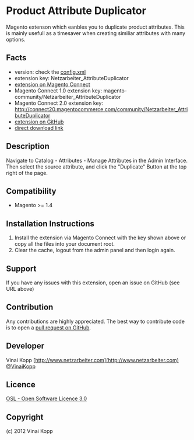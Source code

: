 Product Attribute Duplicator
============================
Magento extenson which eanbles you to duplicate product attributes.
This is mainly usefull as a timesaver when creating similiar attributes with many options.

Facts
-----
- version: check the [config.xml](https://github.com/Vinai/attribute-duplicator/blob/master/app/code/community/Netzarbeiter/AttributeDuplicator/etc/config.xml)
- extension key: Netzarbeiter_AttributeDuplicator
- [extension on Magento Connect](http://www.magentocommerce.com/magento-connect/attribute-duplicator.html)
- Magento Connect 1.0 extension key: magento-community/Netzarbeiter_AttributeDuplicator
- Magento Connect 2.0 extension key: http://connect20.magentocommerce.com/community/Netzarbeiter_AttributeDuplicator
- [extension on GitHub](https://github.com/Vinai/attribute-duplicator)
- [direct download link](https://github.com/Vinai/attribute-duplicator/zipball/master)

Description
-----------
Navigate to Catalog - Attributes - Manage Attributes in the Admin Interface.
Then select the source attribute, and click the "Duplicate" Button at the top right of the page.

Compatibility
-------------
- Magento >= 1.4

Installation Instructions
-------------------------
1. Install the extension via Magento Connect with the key shown above or copy all the files into your document root.
2. Clear the cache, logout from the admin panel and then login again.

Support
-------
If you have any issues with this extension, open an issue on GitHub (see URL above)

Contribution
------------
Any contributions are highly appreciated. The best way to contribute code is to open a
[pull request on GitHub](https://help.github.com/articles/using-pull-requests).

Developer
---------
Vinai Kopp
[http://www.netzarbeiter.com](http://www.netzarbeiter.com)
[@VinaiKopp](https://twitter.com/VinaiKopp)

Licence
-------
[OSL - Open Software Licence 3.0](http://opensource.org/licenses/osl-3.0.php)

Copyright
---------
(c) 2012 Vinai Kopp